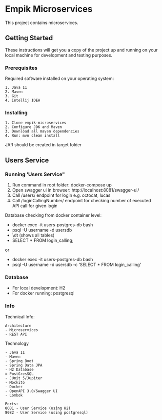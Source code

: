 # Empik Microservices

This project contains microservices.

## Getting Started

These instructions will get you a copy of the project up and running on your local machine for development and testing purposes. 

### Prerequisites

Required software installed on your operating system:

```
1. Java 11
2. Maven
3. Git
4. Intellij IDEA
```

### Installing

```
1. Clone empik-microservices
2. Configure JDK and Maven
3. Download all maven dependencies
4. Run: mvn clean install
```

JAR should be created in target folder

## Users Service

### Running 'Users Service"


1. Run command in root folder: docker-compose up
2. Open swagger ui in browser: http://localhost:8081/swagger-ui/
3. Call /users/ endpoint for login e.g. octocat, lucas
4. Call /loginCallingNumber/ endpoint for checking number of executed API call for given login

Database checking from docker container level:

- docker exec -it users-postgres-db bash
- psql -U username -d usersdb
- \dt (shows all tables)
- SELECT * FROM login_calling;

or
- docker exec -it users-postgres-db bash
- psql -U username -d usersdb -c 'SELECT * FROM login_calling'


### Database
- For local development: H2
- For docker running: postgresql


### Info

Technical Info:
```
Architecture
- Microservices
- REST API
```

Technology
```
- Java 11
- Maven
- Spring Boot
- Spring Data JPA
- H2 Database
= PostGresSQL
- JUnit 5/Jupiter
- Mockito
- Docker
- OpenAPI 3.0/Swagger UI
- Lombok

Ports:
8081 - User Service (using H2)
8082 - User Service (using postgresql)